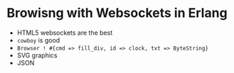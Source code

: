 Browisng with Websockets in Erlang
==================================

* HTML5 websockets are the best
* `cowboy` is good
* `Browser ! #{cmd => fill_div, id => clock, txt => ByteString}`
* SVG graphics
* JSON
